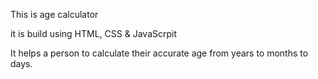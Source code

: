 This is age calculator

it is build using HTML, CSS & JavaScrpit

It helps a person to calculate their accurate age from years to months to days.
